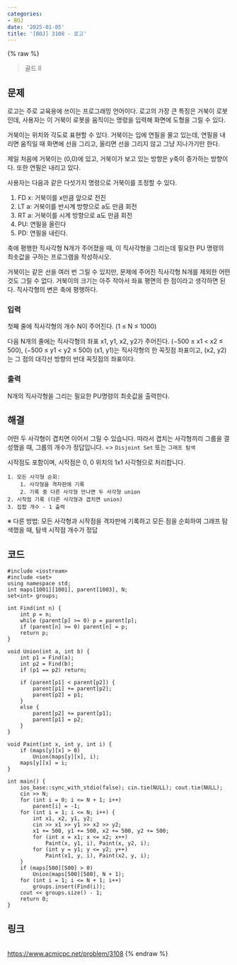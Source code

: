```yaml
---
categories:
- BOJ
date: '2025-01-05'
title: '[BOJ] 3108 - 로고'
---
```


{% raw %}
> 골드 II<br>

## 문제
로고는 주로 교육용에 쓰이는 프로그래밍 언어이다. 로고의 가장 큰 특징은 거북이 로봇인데, 사용자는 이 거북이 로봇을 움직이는 명령을 입력해 화면에 도형을 그릴 수 있다.

거북이는 위치와 각도로 표현할 수 있다. 거북이는 입에 연필을 물고 있는데, 연필을 내리면 움직일 때 화면에 선을 그리고, 올리면 선을 그리지 않고 그냥 지나가기만 한다.

제일 처음에 거북이는 (0,0)에 있고, 거북이가 보고 있는 방향은 y축이 증가하는 방향이다. 또한 연필은 내리고 있다.

사용자는 다음과 같은 다섯가지 명령으로 거북이를 조정할 수 있다.

1.  FD x: 거북이를 x만큼 앞으로 전진
2.  LT a: 거북이를 반시계 방향으로 a도 만큼 회전
3.  RT a: 거북이를 시계 방향으로 a도 만큼 회전
4.  PU: 연필을 올린다
5.  PD: 연필을 내린다.

축에 평행한 직사각형 N개가 주어졌을 때, 이 직사각형을 그리는데 필요한 PU 명령의 최솟값을 구하는 프로그램을 작성하시오.

거북이는 같은 선을 여러 번 그릴 수 있지만, 문제에 주어진 직사각형 N개를 제외한 어떤 것도 그릴 수 없다. 거북이의 크기는 아주 작아서 좌표 평면의 한 점이라고 생각하면 된다. 직사각형의 변은 축에 평행하다.

### 입력
첫째 줄에 직사각형의 개수 N이 주어진다. (1 ≤ N ≤ 1000)

다음 N개의 줄에는 직사각형의 좌표 x1, y1, x2, y2가 주어진다. (−500 ≤ x1 < x2 ≤ 500), (−500 ≤ y1 < y2 ≤ 500) (x1, y1)는 직사각형의 한 꼭짓점 좌표이고, (x2, y2)는 그 점의 대각선 방향의 반대 꼭짓점의 좌표이다.

### 출력
N개의 직사각형을 그리는 필요한 PU명령의 최솟값을 출력한다.

## 해결
어떤 두 사각형이 겹치면 이어서 그릴 수 있습니다. 따라서 겹치는 사각형끼리 그룹을 결성했을 때, 그룹의 개수가 정답입니다. => `Disjoint Set` 또는 `그래프 탐색`

시작점도 포함이며, 시작점은 0, 0 위치의 1x1 사각형으로 처리합니다.

```
1. 모든 사각형 순회:
	1. 사각형을 격자판에 기록
	2. 기록 중 다른 사각형 만나면 두 사각형 union
2. 시작점 기록 (다른 사각형과 겹치면 union)
3. 집합 개수 - 1 출력
```

※ 다른 방법: 모든 사각형과 시작점을 격자판에 기록하고 모든 점을 순회하여 그래프 탐색했을 때, 탐색 시작점 개수가 정답

## 코드
```
#include <iostream>
#include <set>
using namespace std;
int maps[1001][1001], parent[1003], N;
set<int> groups;

int Find(int n) {
	int p = n;
	while (parent[p] >= 0) p = parent[p];
	if (parent[n] >= 0) parent[n] = p;
	return p;
}

void Union(int a, int b) {
	int p1 = Find(a);
	int p2 = Find(b);
	if (p1 == p2) return;

	if (parent[p1] < parent[p2]) {
		parent[p1] += parent[p2];
		parent[p2] = p1;
	}
	else {
		parent[p2] += parent[p1];
		parent[p1] = p2;
	}
}

void Paint(int x, int y, int i) {
	if (maps[y][x] > 0)
		Union(maps[y][x], i);
	maps[y][x] = i;
}

int main() {
	ios_base::sync_with_stdio(false); cin.tie(NULL); cout.tie(NULL);
	cin >> N;
	for (int i = 0; i <= N + 1; i++)
		parent[i] = -1;
	for (int i = 1; i <= N; i++) {
		int x1, x2, y1, y2;
		cin >> x1 >> y1 >> x2 >> y2;
		x1 += 500, y1 += 500, x2 += 500, y2 += 500;
		for (int x = x1; x <= x2; x++)
			Paint(x, y1, i), Paint(x, y2, i);
		for (int y = y1; y <= y2; y++)
			Paint(x1, y, i), Paint(x2, y, i);
	}
	if (maps[500][500] > 0)
		Union(maps[500][500], N + 1);
	for (int i = 1; i <= N + 1; i++)
		groups.insert(Find(i));
	cout << groups.size() - 1;
	return 0;
}
```

## 링크
<br>https://www.acmicpc.net/problem/3108
{% endraw %}